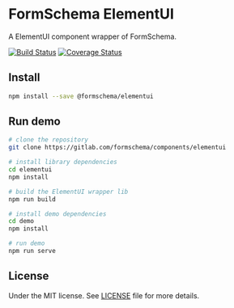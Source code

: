 # FormSchema ElementUI
A ElementUI component wrapper of FormSchema.

[![Build Status](https://travis-ci.org/formschema/elementui.svg?branch=master)](https://travis-ci.org/formschema/elementui) [![Coverage Status](https://coveralls.io/repos/github/formschema/elementui/badge.svg?branch=master)](https://coveralls.io/github/formschema/elementui?branch=master)

## Install
```sh
npm install --save @formschema/elementui
```

## Run demo
```sh
# clone the repository
git clone https://gitlab.com/formschema/components/elementui

# install library dependencies
cd elementui
npm install

# build the ElementUI wrapper lib
npm run build

# install demo dependencies
cd demo
npm install

# run demo
npm run serve
```

## License
Under the MIT license. See [LICENSE](https://github.com/formschema/elementui/blob/master/LICENSE) file for more details.
